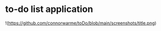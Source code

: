 # to-do list application  
  
!(https://github.com/connorwarme/toDo/blob/main/screenshots/title.png)